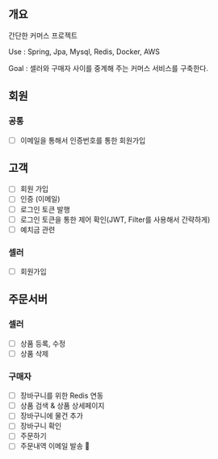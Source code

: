 ## 개요
 간단한 커머스 프로젝트

Use : Spring, Jpa, Mysql, Redis, Docker, AWS

Goal : 셀러와 구매자 사이를 중계해 주는 커머스 서비스를 구축한다.

## 회원

### 공통
- [ ] 이메일을 통해서 인증번호를 통한 회원가입

## 고객 
- [ ] 회원 가입
- [ ] 인증 (이메일)
- [ ] 로그인 토큰 발행
- [ ] 로그인 토큰을 통한 제어 확인(JWT, Filter를 사용해서 간략하게)
- [ ] 예치금 관련
###  셀러
- [ ] 회원가입

## 주문서버

### 셀러
- [ ] 상품 등록, 수정
- [ ] 상품 삭제
### 구매자
- [ ]  장바구니를 위한 Redis 연동
- [ ]  상품 검색 & 상품 상세페이지
- [ ]  장바구니에 물건 추가
- [ ]  장바구니 확인
- [ ]  주문하기
- [ ]  주문내역 이메일 발송

